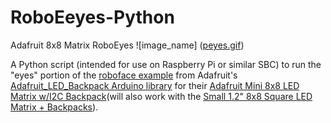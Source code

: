 # RoboEeyes-Python
Adafruit 8x8 Matrix RoboEyes
![image_name] ([peyes.gif](https://github.com/ThreeFlightlessBirds/RoboEeyes-Python/blob/main/peyes.gif?raw=true))

A Python script (intended for use on Raspberry Pi or similar SBC) to run the "eyes" portion of the [roboface example](https://github.com/adafruit/Adafruit_LED_Backpack/blob/master/examples/roboface/roboface.ino) from Adafruit's [Adafruit_LED_Backpack Arduino library](https://github.com/adafruit/Adafruit_LED_Backpack/tree/master) for their [Adafruit Mini 8x8 LED Matrix w/I2C Backpack](https://www.adafruit.com/product/870)(will also work with the [Small 1.2" 8x8 Square LED Matrix + Backpacks](https://www.adafruit.com/product/1854)).

